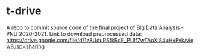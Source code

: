 # t-drive
A repo to commit source code of the final project of Big Data Analysis - PNU 2020-2021. 
Link to download preprocessed data: https://drive.google.com/file/d/1z8UduRSfkRdE_PUlf7wTAoXI84uHxFvk/view?usp=sharing
